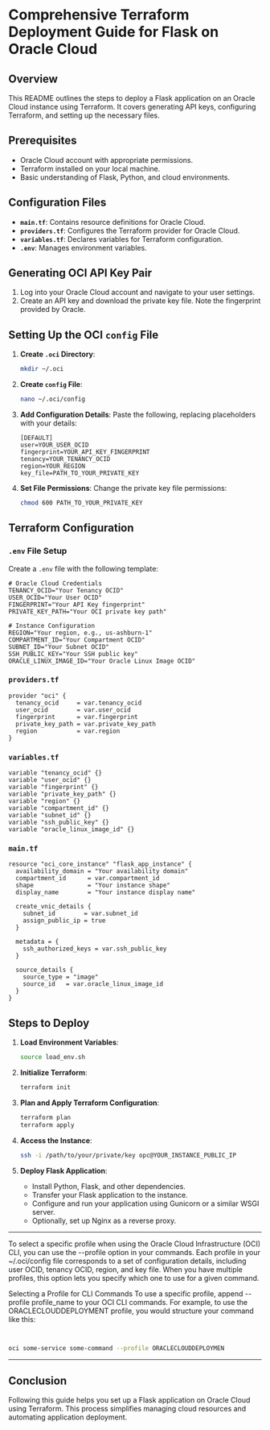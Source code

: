 # Comprehensive Terraform Deployment Guide for Flask on Oracle Cloud

## Overview

This README outlines the steps to deploy a Flask application on an Oracle Cloud instance using Terraform. It covers generating API keys, configuring Terraform, and setting up the necessary files.

## Prerequisites

- Oracle Cloud account with appropriate permissions.
- Terraform installed on your local machine.
- Basic understanding of Flask, Python, and cloud environments.

## Configuration Files

- **`main.tf`**: Contains resource definitions for Oracle Cloud.
- **`providers.tf`**: Configures the Terraform provider for Oracle Cloud.
- **`variables.tf`**: Declares variables for Terraform configuration.
- **`.env`**: Manages environment variables.

## Generating OCI API Key Pair

1. Log into your Oracle Cloud account and navigate to your user settings.
2. Create an API key and download the private key file. Note the fingerprint provided by Oracle.

## Setting Up the OCI `config` File

1. **Create `.oci` Directory**:
   ```bash
   mkdir ~/.oci
   ```
2. **Create `config` File**:
   ```bash
   nano ~/.oci/config
   ```
3. **Add Configuration Details**:
   Paste the following, replacing placeholders with your details:

   ```plaintext
   [DEFAULT]
   user=YOUR_USER_OCID
   fingerprint=YOUR_API_KEY_FINGERPRINT
   tenancy=YOUR_TENANCY_OCID
   region=YOUR_REGION
   key_file=PATH_TO_YOUR_PRIVATE_KEY
   ```

4. **Set File Permissions**:
   Change the private key file permissions:
   ```bash
   chmod 600 PATH_TO_YOUR_PRIVATE_KEY
   ```

## Terraform Configuration

### `.env` File Setup

Create a `.env` file with the following template:

```plaintext
# Oracle Cloud Credentials
TENANCY_OCID="Your Tenancy OCID"
USER_OCID="Your User OCID"
FINGERPRINT="Your API Key fingerprint"
PRIVATE_KEY_PATH="Your OCI private key path"

# Instance Configuration
REGION="Your region, e.g., us-ashburn-1"
COMPARTMENT_ID="Your Compartment OCID"
SUBNET_ID="Your Subnet OCID"
SSH_PUBLIC_KEY="Your SSH public key"
ORACLE_LINUX_IMAGE_ID="Your Oracle Linux Image OCID"
```

### `providers.tf`

```hcl
provider "oci" {
  tenancy_ocid     = var.tenancy_ocid
  user_ocid        = var.user_ocid
  fingerprint      = var.fingerprint
  private_key_path = var.private_key_path
  region           = var.region
}
```

### `variables.tf`

```hcl
variable "tenancy_ocid" {}
variable "user_ocid" {}
variable "fingerprint" {}
variable "private_key_path" {}
variable "region" {}
variable "compartment_id" {}
variable "subnet_id" {}
variable "ssh_public_key" {}
variable "oracle_linux_image_id" {}
```

### `main.tf`

```hcl
resource "oci_core_instance" "flask_app_instance" {
  availability_domain = "Your availability domain"
  compartment_id      = var.compartment_id
  shape               = "Your instance shape"
  display_name        = "Your instance display name"

  create_vnic_details {
    subnet_id        = var.subnet_id
    assign_public_ip = true
  }

  metadata = {
    ssh_authorized_keys = var.ssh_public_key
  }

  source_details {
    source_type = "image"
    source_id   = var.oracle_linux_image_id
  }
}
```

## Steps to Deploy

1. **Load Environment Variables**:

   ```bash
   source load_env.sh
   ```

2. **Initialize Terraform**:

   ```bash
   terraform init
   ```

3. **Plan and Apply Terraform Configuration**:

   ```bash
   terraform plan
   terraform apply
   ```

4. **Access the Instance**:

   ```bash
   ssh -i /path/to/your/private/key opc@YOUR_INSTANCE_PUBLIC_IP
   ```

5. **Deploy Flask Application**:
   - Install Python, Flask, and other dependencies.
   - Transfer your Flask application to the instance.
   - Configure and run your application using Gunicorn or a similar WSGI server.
   - Optionally, set up Nginx as a reverse proxy.

---

To select a specific profile when using the Oracle Cloud Infrastructure (OCI) CLI, you can use the --profile option in your commands. Each profile in your ~/.oci/config file corresponds to a set of configuration details, including user OCID, tenancy OCID, region, and key file. When you have multiple profiles, this option lets you specify which one to use for a given command.

Selecting a Profile for CLI Commands
To use a specific profile, append --profile profile_name to your OCI CLI commands. For example, to use the ORACLECLOUDDEPLOYMENT profile, you would structure your command like this:

```bash


oci some-service some-command --profile ORACLECLOUDDEPLOYMEN

```

---

## Conclusion

Following this guide helps you set up a Flask application on Oracle Cloud using Terraform. This process simplifies managing cloud resources and automating application deployment.
